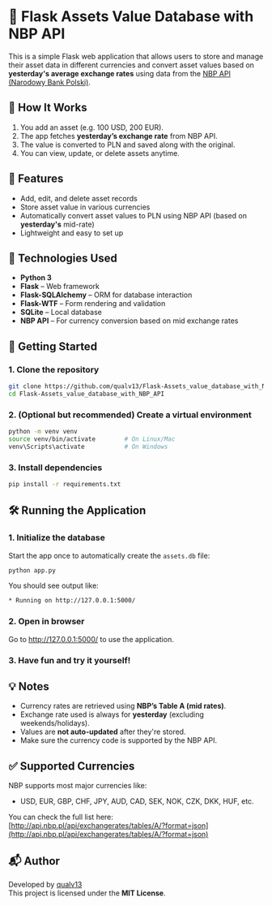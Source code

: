 # 🏦 Flask Assets Value Database with NBP API

This is a simple Flask web application that allows users to store and manage their asset data in different currencies and convert asset values based on **yesterday's average exchange rates** using data from the [NBP API (Narodowy Bank Polski)](http://api.nbp.pl).

## 🧪 How It Works

1. You add an asset (e.g. 100 USD, 200 EUR).
2. The app fetches **yesterday’s exchange rate** from NBP API.
3. The value is converted to PLN and saved along with the original.
4. You can view, update, or delete assets anytime.

## 📌 Features

- Add, edit, and delete asset records
- Store asset value in various currencies
- Automatically convert asset values to PLN using NBP API (based on **yesterday's** mid-rate)
- Lightweight and easy to set up

## 🧰 Technologies Used

- **Python 3**
- **Flask** – Web framework
- **Flask-SQLAlchemy** – ORM for database interaction
- **Flask-WTF** – Form rendering and validation
- **SQLite** – Local database
- **NBP API** – For currency conversion based on mid exchange rates

## 🚀 Getting Started

### 1. Clone the repository

```bash
git clone https://github.com/qualv13/Flask-Assets_value_database_with_NBP_API.git
cd Flask-Assets_value_database_with_NBP_API
```

### 2. (Optional but recommended) Create a virtual environment
```bash
python -m venv venv
source venv/bin/activate        # On Linux/Mac
venv\Scripts\activate           # On Windows
```

### 3. Install dependencies
```bash
pip install -r requirements.txt
```


## 🛠️ Running the Application

### 1. Initialize the database

Start the app once to automatically create the `assets.db` file:

```bash
python app.py
```

You should see output like:
```bash
* Running on http://127.0.0.1:5000/
```

### 2. Open in browser
Go to http://127.0.0.1:5000/ to use the application.

### 3. Have fun and try it yourself!

## 💡 Notes

- Currency rates are retrieved using **NBP’s Table A (mid rates)**.
- Exchange rate used is always for **yesterday** (excluding weekends/holidays).
- Values are **not auto-updated** after they're stored.
- Make sure the currency code is supported by the NBP API.


## ✅ Supported Currencies

NBP supports most major currencies like:

- USD, EUR, GBP, CHF, JPY, AUD, CAD, SEK, NOK, CZK, DKK, HUF, etc.

You can check the full list here:  
[http://api.nbp.pl/api/exchangerates/tables/A/?format=json](http://api.nbp.pl/api/exchangerates/tables/A/?format=json)

## 📬 Author

Developed by [qualv13](https://github.com/qualv13)  
This project is licensed under the **MIT License**.
